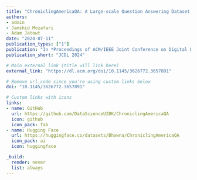 ```yaml
---
title: "ChroniclingAmericaQA: A Large-scale Question Answering Dataset based on Historical American Newspaper Pages"
authors:
- admin
- Jamshid Mozafari
- Adam Jatowt
date: "2024-07-11"
publication_types: ["1"]
publication: "In *Proceedings of ACM/IEEE Joint Conference on Digital Libraries 2024*"
publication_short: "JCDL 2024"

# Main external link (title will link here)
external_link: "https://dl.acm.org/doi/10.1145/3626772.3657891"

# Remove url_code since you're using custom links below
doi: "10.1145/3626772.3657891"

# Custom links with icons
links:
- name: GitHub
  url: https://github.com/DataScienceUIBK/ChroniclingAmericaQA
  icon: github
  icon_pack: fab
- name: Hugging Face
  url: https://huggingface.co/datasets/Bhawna/ChroniclingAmericaQA
  icon_pack: ai
  icon: huggingface

_build:
  render: never
  list: always
---
```

